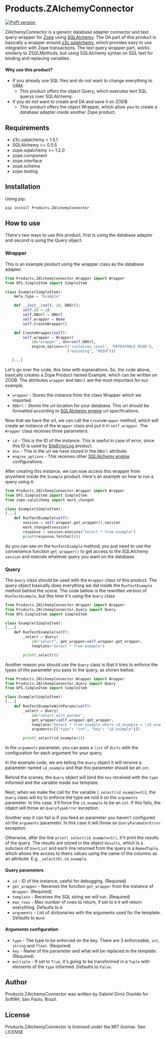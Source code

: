 # Products.ZAlchemyConnector

[![PyPI version](https://badge.fury.io/py/Products.ZAlchemyConnector.svg)](https://badge.fury.io/py/Products.ZAlchemyConnector)

ZAlchemyConnector is a generic database adapter connector and text query wrapper for [Zope] using [SQLAlchemy].
The DA part of this product is basically a wrapper around [z3c.sqlalchemy], which provides easy to use integration with Zope transactions.
The text query wrapper part, works similarly to ZSQLMethods, but using SQLAlchemy syntax on SQL text for binding and replacing variables.

#### Why use this product?
 - If you already use SQL files and do not want to change everything to ORM.
     - This product offers the object Query, which executes text SQL querys over SQLAlchemy.
- If  you do not want to create and DA and save it on ZODB.
    - This product offers the object Wrapper, which allow you to create a database adapter inside another Zope product.

## Requirements
* z3c.sqlalchemy > 1.5.1
* SQLAlchemy >= 0.5.5
* zope.sqlalchemy >= 1.2.0
* zope.component
* zope.interface
* zope.schema
* zope.testing

## Installation
Using pip:
```sh
pip install Products.ZAlchemyConnector
```
## How to use
There's two ways to use this product, first is using the database adapter and second is using the Query object.

### Wrapper
This is an example product using the wrapper class as the database adapter.
```Python
from Products.ZAlchemyConnector.Wrapper import Wrapper
from OFS.SimpleItem import SimpleItem

class Example(SimpleItem):
    meta_type = "Example"

    def __init__(self, id, DBUrl):
        self.id = id
        self.DBUrl = DBUrl
        self.wrapper = None
        self.CreateWrapper()

    def CreateWrapper(self):
        self.wrapper = Wrapper(
            id="wrapper", dsn=self.DBUrl,
            engine_options=(("isolation_level", "REPEATABLE READ"),
                            ("encoding", "8859")))

   [...]
```
Let's go over the code, this time with explanations.
So, the code above, basically creates a Zope Product named Example, which can be written on ZODB.
The attributes ``wrapper`` and ``DBUrl`` are the most important for our example.
 - ``wrapper`` - Stores the instance from the class Wrapper which we imported.
 - ``DBUrl`` - Stores the url location for your database. This url should be formatted according to [SQLAlchemy engine] url specifications.
 
 Now that we have the url, we can call the ``CreateWrapper`` method, which will create an instance of the ``Wrapper`` class and put it in ``self.wrapper``.
 The ``Wrapper`` class receives three parameters:
 
 - ``id`` - This is the ID of the instance. This is useful in case of error, since this ID is used by [SiteErrorLog] product.
 - ``dsn`` - This is the url we have stored in the ``DBUrl`` attribute.
 - ``engine_options`` - This receives other [SQLAlchemy engine] configurations.

After creating this instance, we can now access this wrapper from anywhere inside the ``Example`` product. Here's an example on how to run a query using it:
```Python
from Products.ZAlchemyConnector.Wrapper import Wrapper
from OFS.SimpleItem import SimpleItem
from zope.sqlalchemy import mark_changed

class Example(SimpleItem):
[...]
    def RunTestExample(self):
        session = self.wrapper.get_wrapper().session
        mark_changed(session)
        response = session.execute("Select * from example")
        print(response.fetchall())
```
As you can see on the ``RunTestExample`` method, you just need to use the convenience function ``get_wrapper()`` to get access to the SQLAlchemy ``session`` and execute whatever query you want on the database.

### Query
The ``Query`` class should be used with the ``Wrapper`` class of this product. The query object basically does everything we did inside the ``RunTestExample`` method behind the scene. 
The code bellow is the rewritten version of ``RunTestExample``, but this time it's using the ``Query`` class 

```Python
from Products.ZAlchemyConnector.Wrapper import Wrapper
from Products.ZAlchemyConnector.Query import Query
from OFS.SimpleItem import SimpleItem

class Example(SimpleItem):
[...]
    def RunTestExample(self):
        _select = Query(
            id="select", get_wrapper=self.wrapper.get_wrapper,
            template="Select * from example")

        print(_select())
```
Another reason you should use the ``Query`` class is that it tries to enforce the types of the parameter you pass to the query, as shown bellow. 
```Python
from Products.ZAlchemyConnector.Wrapper import Wrapper
from Products.ZAlchemyConnector.Query import Query
from OFS.SimpleItem import SimpleItem

class Example(SimpleItem):
[...]
    def RunTestExampleWithParams(self):
        _select = Query(
            id="select_with_params",
            get_wrapper=self.wrapper.get_wrapper,
            template="Select * from example where id_example = :id_example",
            arguments=[{"type": "int", "key": "id_example"}])

        print(_select(id_example=5))
```
In the ``arguments`` parameter, you can pass a ``list`` of ``dicts`` with the configuration for each argument for your query. 

In the example code, we are telling the ``Query`` object it will receive a parameter named ``id_example`` and that this parameter should be an ``int``.

Behind the scenes, the ``Query`` object will bind the ``key`` received with the ``type`` informed and the variable inside our template.

Next, when we make the call for the variable (``_select(id_example=5)``), the ``Query`` class will try to enforce the type we told it on the ``arguments`` parameter. In this case, it'll force the ``id_example`` to be an ``int``.
If this fails, the object will throw an ``QueryTypeError`` exception.

Another way it can fail is if you feed an parameter you haven't configured on the ``arguments`` parameter. In this case it will throw an ``QueryParamaterError`` exception.

Otherwise, after the line ``print(_select(id_example=5))``, it'll print the results of the query.
The results are stored in the object ``Results``, which is a subclass of ``UserList`` and each line returned from the query is a ``NamedTuple``, which allows the access to theirs values using the name of the columns as an attribute. E.g. ``_select[0].id_example``.

#### Query parameters

 - ``id`` - ID of the instance, useful for debugging. (Required)
 - ``get_wrapper`` - Receives the function ``get_wrapper`` from the instance of ``Wrapper``. (Required)
 - ``template`` - Receives the SQL string we will run. (Required)
 - ``max_rows`` - Max number of rows to return, if set to ``0`` it will return everything. Defaults to ``0``
 - ``arguments`` - List of dictionaries with the arguments used for the template. Defaults to ``None``
 
#### Arguments configuration
 - ``type`` - The type to be enforced on the key. There are 3 enforceable,  ``int``, ``string`` and ``float``. (Required)
 - ``key`` - Name of the parameter and what will be replaced in the template. (Required)
 - ``multiple`` - If set to ``True``, it's going to be transformed in a ``Tuple`` with elements of the ``type`` informed. Defaults to ``False``.

## Author
Products.ZAlchemyConnector was written by Gabriel Diniz Gisoldo for SoftRH, S&atilde;o Paulo, Brazil.

## License
Products.ZAlchemyConnector is licensed under the MIT license. See LICENSE

[z3c.sqlalchemy]: https://github.com/zopefoundation/z3c.sqlalchemy "z3c.sqlalchemy"
[SQLAlchemy]: https://www.sqlalchemy.org/ "SQLAlchemy"
[Zope]: https://zope.readthedocs.io "Zope"
[SQLAlchemy engine]: https://docs.sqlalchemy.org/en/13/core/engines.html#sqlalchemy.create_engine "Url for SQLAlchemy engine"
[SiteErrorLog]: https://github.com/zopefoundation/Products.SiteErrorLog "Products.SiteErrorLog"

